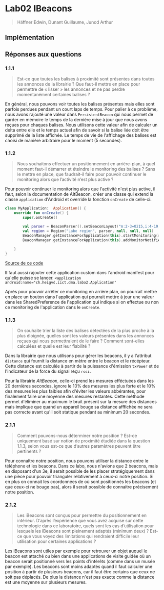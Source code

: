 # Lab02 IBeacons
> Häffner Edwin, Dunant Guillaume, Junod Arthur

## Implémentation



## Réponses aux questions
### 1.1.1
> Est-ce que toutes les balises à proximité sont présentes dans toutes les annonces de la librairie ? Que faut-il mettre en place pour permettre de « lisser » les annonces et ne pas perdre momentanément certaines balises ?

En général, nous pouvons voir toutes les balises présentes mais elles sont parfois perdues pendant un court laps de temps. Pour palier à ce problème, nous avons rajouté une valeur dans `PersistentBeacon` qui nous permet de garder en mémoire le temps de la dernière mise à jour que nous avons reçues pour chaques balises. Nous utilisons cette valeur afin de calculer un delta entre elle et le temps actuel afin de savoir si la balise liée doit être supprimé de la liste affichée. Le temps de vie de l'affichage des balises est choisi de manière arbitraire pour le moment (5 secondes).

### 1.1.2
> Nous souhaitons effectuer un positionnement en arrière-plan, à quel moment faut-il démarrer et éteindre le monitoring des balises ? Sans le mettre en place, que faudrait-il faire pour pouvoir continuer le monitoring alors que l’activité n’est plus active ?

Pour pouvoir continuer le monitoring alors que l'activité n'est plus active, il faut, selon la documentation de AltBeacon, créer une classe qui extend la classe `application` d'Android et override la fonction `onCreate` de celle-ci. 

```kotlin
class MyApplication:  Application() {
    override fun onCreate() {
        super.onCreate()

        val parser = BeaconParser().setBeaconLayout("m:2-3=0215,i:4-19,i:20-21,i:22-23,p:24-24")
        val region = Region("Labo region", parser, null, null, null)
        BeaconManager.getInstanceForApplication(this).startMonitoring(region)
        BeaconManager.getInstanceForApplication(this).addMonitorNotifier(this)
    
    }
}
```
[Source de ce code](https://altbeacon.github.io/android-beacon-library/background_launching.html)

Il faut aussi rajouter cette application custom dans l'android manifest pour qu'elle puisse se lancer. `<application android:name="ch.heigvd.iict.dma.labo2.Application"`

Après pour pouvoir arrêter ce monitoring en arrière plan, on pourrait mettre en place un bouton dans l'application qui pourrait mettre à jour une valeur dans les SharedPreference de l'application qui indique si on effectue ou non ce monitoring de l'application dans le `onCreate`.


### 1.1.3
> On souhaite trier la liste des balises détectées de la plus proche à la plus éloignée, quelles sont les valeurs présentes dans les annonces reçues qui nous permettraient de le faire ? Comment sont-elles calculées et quelle est leur fiabilité ?

Dans la librairie que nous utilisons pour gérer les beacons, il y a l'attribut `distance` qui fournit la distance en mètre entre le beacon et le récépteur. Cette distance est calculée à partir de la puissance d'émission `txPower` et de l'indicateur de la force du signal reçu `rssi`. 

Pour la librairie *AltBeacon*, celle-ci prend les mesures efféctuées dans les 20 dernières secondes, ignore le 10% des mesures les plus forte et le 10% des mesures les plus faibles afin d'éviter les valeurs abbérantes, pour finalement faire une moyenne des mesures restantes. Cette méthode permet d'éliminer au maximum le bruit présent sur la mesure des distances mais implique que quand un appareil bouge sa distance afffichée ne sera pas correcte avant qu'il soit statique pendant au minimum 20 secondes.
### 2.1.1
> Comment pouvons-nous déterminer notre position ? Est-ce uniquement basé sur notion de proximité étudiée dans la question 1.1.3, selon vous est-ce que d’autres paramètres peuvent être pertinents ?

Pour connaître notre position, nous pouvons utiliser la distance entre le téléphone et les beacons. Dans ce labo, nous n'avions que 2 beacons, mais en disposant d'un 3e, il serait possible de les placer stratégiquement dans une pièce pour pouvoir trianguler relativement à ceux-ci notre position. Si en plus on connait les coordonnées de où sont positionnés les beacons (et que ceux-ci ne bouge pas), alors il serait possible de connaitre précisement notre position.

### 2.1.2
> Les iBeacons sont conçus pour permettre du positionnement en intérieur. D’après l’expérience que vous avez acquise sur cette technologie dans ce laboratoire, quels sont les cas d’utilisation pour lesquels les iBeacons sont pleinement adaptés (minimum deux) ? Est-ce que vous voyez des limitations qui rendraient difficile leur utilisation pour certaines applications ?

Les iBeacons sont utiles par exemple pour retrouver un objet auquel le beacon est attaché ou bien dans une applications de visite guidée où un beacon serait positionné vers les points d'intérêts (comme dans un musée par exemple). Les beacons sont moins adaptés quand il faut calculer une position à partir de plusieurs beacons, car il faut être certains que ceux ne soit pas déplacés. De plus la distance n'est pas exacte comme la distance est une moyenne sur plusieurs mesures.
